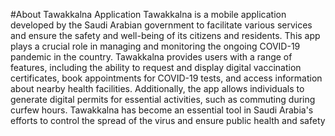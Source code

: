 #About Tawakkalna Application
 Tawakkalna is a mobile application developed by the Saudi Arabian government to facilitate various services and ensure the safety and well-being of its citizens and residents. This app plays a crucial role in managing and monitoring the ongoing COVID-19 pandemic in the country. Tawakkalna provides users with a range of features, including the ability to request and display digital vaccination certificates, book appointments for COVID-19 tests, and access information about nearby health facilities. Additionally, the app allows individuals to generate digital permits for essential activities, such as commuting during curfew hours. Tawakkalna has become an essential tool in Saudi Arabia's efforts to control the spread of the virus and ensure public health and safety

